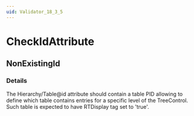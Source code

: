 ```yaml
---
uid: Validator_18_3_5
---
```


# CheckIdAttribute

## NonExistingId

<!-- Description, Properties, ... sections are auto-generated. -->
<!-- REPLACE ME AUTO-GENERATION -->

### Details

The Hierarchy/Table@id attribute should contain a table PID allowing to define which table contains entries for a specific level of the TreeControl.
Such table is expected to have RTDisplay tag set to 'true'.

<!-- Uncomment to add example code -->
<!--### Example code-->
